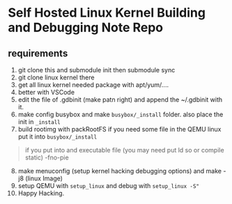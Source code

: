 # Self Hosted Linux Kernel Building and Debugging Note Repo

## requirements
1. git clone this and submodule init then submodule sync
2. git clone linux kernel there
3. get all linux kernel needed package with apt/yum/....
4. better with VSCode
5. edit the file of .gdbinit (make patn right) and append the ~/.gdbinit with it.
6. make config busybox and make `busybox/_install` folder. also place the init in `_install`
7. build rootimg with packRootFS if you need some file in the QEMU linux put it into `busybox/_install`
> if you put into and executable file (you may need put ld so or compile static) -fno-pie 
8. make  menuconfig (setup kernel hacking debugging options) and  make -j8 (linux Image)
9. setup QEMU with `setup_linux` and debug with `setup_linux -S"`
10. Happy Hacking.
